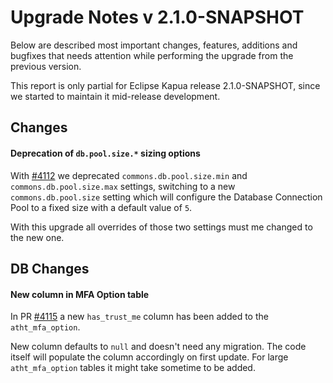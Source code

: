 # Upgrade Notes v 2.1.0-SNAPSHOT

Below are described most important changes, features, additions and bugfixes that needs attention while performing the upgrade from the previous version.

This report is only partial for Eclipse Kapua release 2.1.0-SNAPSHOT, since we started to maintain it mid-release development.

## Changes

#### Deprecation of `db.pool.size.*` sizing options

With [#4112](https://github.com/eclipse/kapua/pull/4112) we deprecated `commons.db.pool.size.min` and `commons.db.pool.size.max` settings, switching to a new `commons.db.pool.size` setting which will configure the Database Connection Pool to a fixed size with a default value of `5`.

With this upgrade all overrides of those two settings must me changed to the new one.

## DB Changes

#### New column in MFA Option table

In PR [#4115](https://github.com/eclipse/kapua/pull/4115) a new `has_trust_me` column has been added to the `atht_mfa_option`.

New column defaults to `null` and doesn't need any migration. The code itself will populate the column accordingly on first update.
For large `atht_mfa_option` tables it might take sometime to be added.